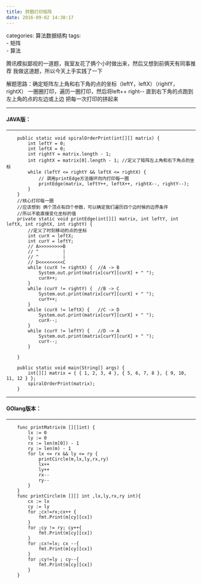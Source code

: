 ```yaml
---
title: 转圈打印矩阵
date: 2016-09-02 14:38:17
---
```


categories: 算法数据结构
tags:  
    - 矩阵  
    - 算法

腾讯模拟鄙视的一道题，我室友花了俩个小时做出来，然后又想到前俩天有同事推荐
我做这道题，所以今天上手实践了一下

  解题思路：确定矩阵左上角和右下角的点的坐标（leftY，leftX）（rightY，rightX）
            一圈圈打印，遍历一圈打印，然后将left++ right-- 
            直到右下角的点跑到左上角的点的左边或上边
            把每一次打印的拼起来

---
#### JAVA版：
---
        public static void spiralOrderPrint(int[][] matrix) {
            int leftY = 0;
            int leftX = 0;
            int rightY = matrix.length - 1; 
            int rightX = matrix[0].length - 1; //定义了矩阵左上角和右下角点的坐标
            while (leftY <= rightY && leftX <= rightX) {
                // 调用printEdge方法循环向内打印每一圈
                printEdge(matrix, leftY++, leftX++, rightX--, rightY--); 
            }
        }
        //核心打印每一圈
        //应该想到 俩个顶点有四个参数，可以确定我们遍历四个边时候的边界条件
        //所以不能直接变化坐标的值
        private static void printEdge(int[][] matrix, int leftY, int leftX, int rightX, int rightY) {
            //定义了时刻移动的点的坐标
            int curX = leftX;
            int curY = leftY;
            // A>>>>>>>>>B
            // ^         |
            // ^         |
            // D<<<<<<<<<C
            while (curX != rightX) {  //A -> B
                System.out.print(matrix[curY][curX] + " ");
                curX++;
            }
            while (curY != rightY) {  //B -> C
                System.out.print(matrix[curY][curX] + " ");
                curY++;
            }
            while (curX != leftX) {   //C -> D
                System.out.print(matrix[curY][curX] + " ");
                curX--;
            }
            while (curY != leftY) {   //D -> A
                System.out.print(matrix[curY][curX] + " ");
                curY--;
            }

        }

        public static void main(String[] args) {
            int[][] matrix = { { 1, 2, 3, 4 }, { 5, 6, 7, 8 }, { 9, 10, 11, 12 } };
            spiralOrderPrint(matrix);
        }

---
#### GOlang版本：
---
        func printMatrix(m [][]int) {
            lx := 0
            ly := 0
            rx := len(m[0]) - 1
            ry := len(m) - 1
            for lx <= rx && ly <= ry {
                printCircle(m,lx,ly,rx,ry)
                lx++
                ly++
                rx--
                ry--
            }
        }
        func printCircle(m [][] int ,lx,ly,rx,ry int){
            cx := lx
            cy := ly
            for ;cx!=rx;cx++ {
                fmt.Print(m[cy][cx])        
            }
            for ;cy != ry; cy++{
                fmt.Print(m[cy][cx])
            }
            for ;cx!=lx; cx --{
                fmt.Print(m[cy][cx])
            }
            for ;cy!=ly ; cy--{
                fmt.Print(m[cy][cx])
            }
        }

                        
